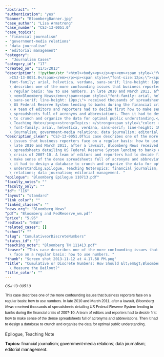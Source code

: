 ```yaml
---
"abstract": ""
"authentication": "yes"
"banner": "BloombergBanner.jpg"
"case_author": "Lisa Armstrong"
"case_number": "CSJ-13-0051.0"
"case_topics":
- "financial journalism"
- "government-media relations"
- "data journalism"
- "editorial management"
"category": 
-  "Journalism Cases"
"category_id": "17"
"created_on": "11/5/2013"
"description": !!python/str "<html><body><p></p><p><em><span style=\"font-size:12px;\"\
  >CSJ-13-0051.0</span></em></p><p><span style=\"font-size:12px;\"><span style=\"\
  font-family: arial, helvetica, verdana, sans-serif; line-height: 19px;\">This case\
  \ describes one of the more confounding issues that business reporters face on a\
  \ regular basis: how to use numbers. In late 2010 and March 2011, after a lawsuit,\
  \ <em>Bloomberg News</em></span><span style=\"font-family: arial, helvetica, verdana,\
  \ sans-serif; line-height: 19px;\"> received thousands of spreadsheets detailing\
  \ US Federal Reserve System lending to banks during the financial crisis of 2007-10.\
  \ A team of editors and reporters had to decide first how to make sense of the dense\
  \ spreadsheets full of acronyms and abbreviations. Then it had to design a database\
  \ to crunch and organize the data for optimal public understanding.</span></span></p><p>Epilogue,\
  \ Teaching Note</p><p><strong>Topics: </strong><span style=\"color: rgb(0, 0, 0);\
  \ font-family: arial, helvetica, verdana, sans-serif; line-height: 19px;\">financial\
  \ journalism; government-media relations; data journalism; editorial management. </span></p></body></html>"
"description_clean": "CSJ-13-0051.0This case describes one of the more confounding\
  \ issues that business reporters face on a regular basis: how to use numbers. In\
  \ late 2010 and March 2011, after a lawsuit, Bloomberg News received thousands of\
  \ spreadsheets detailing US Federal Reserve System lending to banks during the financial\
  \ crisis of 2007-10. A team of editors and reporters had to decide first how to\
  \ make sense of the dense spreadsheets full of acronyms and abbreviations. Then\
  \ it had to design a database to crunch and organize the data for optimal public\
  \ understanding.Epilogue, Teaching NoteTopics: financial journalism; government-media\
  \ relations; data journalism; editorial management. "
"epilogue": "Bloomberg Epilogue 110713.pdf"
"faculty_notes": ""
"faculty_only": ""
"id": "116"
"layout": "standard"
"link_color": ""
"linked_classes": ""
"news_org": "Bloomberg News"
"pdf": "Bloomberg and FedReserve_wm.pdf"
"price": "5.95"
"redtext": "NEW!"
"related_cases": []
"school": ""
"slug": "CumulativeorDiscreteNumbers"
"status_id": "1"
"teaching_note": "Bloomberg TN 111413.pdf"
"teaser": "This case describes one of the more confounding issues that business reporters\
  \ face on a regular basis: how to use numbers. "
"thumb": "Screen shot 2013-11-12 at 4.17.58 PM.png"
"title": "Cumulative or Discrete Numbers: How Should &lt;em&gt;Bloomberg&lt;/em&gt;\
  \ Measure the Bailout?"
"title_color": ""
---
```

<html><body><p></p><p><em><span style="font-size:12px;">CSJ-13-0051.0</span></em></p><p><span style="font-size:12px;"><span style="font-family: arial, helvetica, verdana, sans-serif; line-height: 19px;">This case describes one of the more confounding issues that business reporters face on a regular basis: how to use numbers. In late 2010 and March 2011, after a lawsuit, <em>Bloomberg News</em></span><span style="font-family: arial, helvetica, verdana, sans-serif; line-height: 19px;"> received thousands of spreadsheets detailing US Federal Reserve System lending to banks during the financial crisis of 2007-10. A team of editors and reporters had to decide first how to make sense of the dense spreadsheets full of acronyms and abbreviations. Then it had to design a database to crunch and organize the data for optimal public understanding.</span></span></p><p>Epilogue, Teaching Note</p><p><strong>Topics: </strong><span style="color: rgb(0, 0, 0); font-family: arial, helvetica, verdana, sans-serif; line-height: 19px;">financial journalism; government-media relations; data journalism; editorial management. </span></p></body></html>
